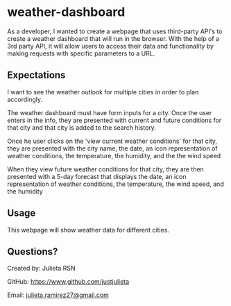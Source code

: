# weather-dashboard

As a developer, I wanted to create a webpage that uses third-party API's to create a weather dashboard that will run in the browser. With the help of a 3rd party API, it will allow users to access their data and functionality by making requests with specific parameters to a URL.

## Expectations

I want to see the weather outlook for multiple cities in order to plan accordingly. 

The weather dashboard must have form inputs for a city. Once the user enters in the info, they are presented with current and future conditions for that city and that city is added to the search history. 

Once he user clicks on the 'view current weather conditions' for that city, they are presented with the city name, the date, an icon representation of weather conditions, the temperature, the humidity, and the the wind speed

When they view future weather conditions for that city, they are then presented with a 5-day forecast that displays the date, an icon representation of weather conditions, the temperature, the wind speed, and the humidity

## Usage

This webpage will show weather data for different cities.

## Questions?

Created by: Julieta RSN

GitHub: https://www.github.com/justjulieta

Email: julieta.ramirez27@gmail.com
